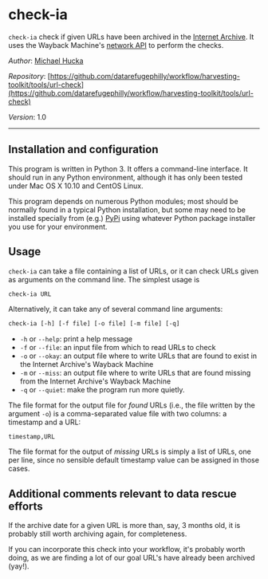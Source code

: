 check-ia
========

`check-ia` check if given URLs have been archived in the [Internet Archive](https://archive.org).  It uses the Wayback Machine's [network API](https://archive.org/help/wayback_api.php) to perform the checks.

*Author*:       [Michael Hucka](http://www.cds.caltech.edu/~mhucka)

*Repository*:   [https://github.com/datarefugephilly/workflow/harvesting-toolkit/tools/url-check](https://github.com/datarefugephilly/workflow/harvesting-toolkit/tools/url-check)

*Version*:      1.0

----

Installation and configuration
------------------------------

This program is written in Python 3.  It offers a command-line interface.  It should run in any Python environment, although it has only been tested under Mac OS X 10.10 and CentOS Linux.

This program depends on numerous Python modules; most should be normally found in a typical Python installation, but some may need to be installed specially from (e.g.) [PyPi](https://pypi.python.org) using whatever Python package installer you use for your environment.


Usage
-----

`check-ia` can take a file containing a list of URLs, or it can check URLs given as arguments on the command line.  The simplest usage is

```csh
check-ia URL 
```

Alternatively, it can take any of several command line arguments:

```csh
check-ia [-h] [-f file] [-o file] [-m file] [-q]
```

* `-h` or `--help`: print a help message
* `-f` or `--file`: an input file from which to read URLs to check
* `-o` or `--okay`: an output file where to write URLs that are found to exist in the Internet Archive's Wayback Machine
* `-m` or `--miss`: an output file where to write URLs that are found missing from  the Internet Archive's Wayback Machine
* `-q` or `--quiet`: make the program run more quietly.

The file format for the output file for *found* URLs (i.e., the file written by the argument `-o`) is a comma-separated value file with two columns: a timestamp and a URL:

```
timestamp,URL
```

The file format for the output of *missing* URLs is simply a list of URLs, one per line, since no sensible default timestamp value can be assigned in those cases.


Additional comments relevant to data rescue efforts
---------------------------------------------------

If the archive date for a given URL is more than, say, 3 months old, it is probably still worth archiving again, for completeness.

If you can incorporate this check into your workflow, it's probably worth doing, as we are finding a lot of our goal URL's have already been archived (yay!).
